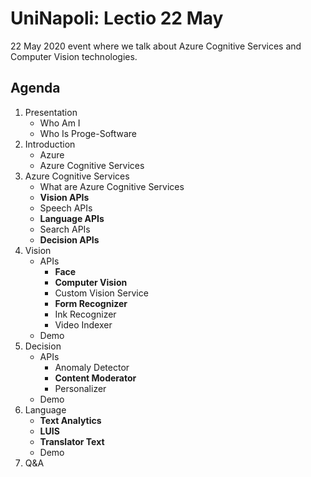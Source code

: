 # UniNapoli: Lectio 22 May

22 May 2020 event where we talk about Azure Cognitive Services and Computer Vision technologies.

## Agenda

1. Presentation
   - Who Am I
   - Who Is Proge-Software
2. Introduction
   - Azure
   - Azure Cognitive Services
3. Azure Cognitive Services
   - What are Azure Cognitive Services
   - **Vision APIs**
   - Speech APIs
   - **Language APIs**
   - Search APIs
   - **Decision APIs**
4. Vision
   - APIs
      - **Face**
      - **Computer Vision**
      - Custom Vision Service
      - **Form Recognizer**
      - Ink Recognizer
      - Video Indexer
   - Demo
5. Decision 
   - APIs
     - Anomaly Detector
     - **Content Moderator**
     - Personalizer
   - Demo
6. Language
   - **Text Analytics**
   - **LUIS**
   - **Translator Text**
   - Demo 
7.  Q&A
